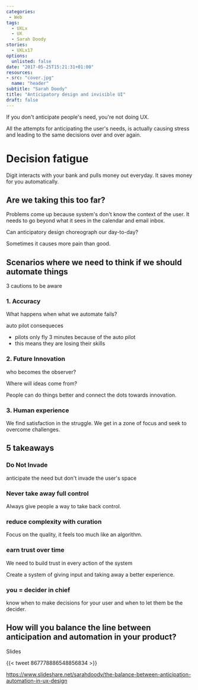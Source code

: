 ```yaml
---
categories:
 - Web
tags:  
  - UXLx
  - UX
  - Sarah Doody
stories: 
  - UXLx17
options: 
  unlisted: false
date: "2017-05-25T15:21:31+01:00"
resources:
- src: "cover.jpg"
  name: "header"
subtitle: "Sarah Doody"
title: "Anticipatory design and invisible UI"
draft: false
---
```


If you don't anticipate people's need, you're not doing UX.

All the attempts for anticipating the user's needs, is actually causing stress and leading to the same decisions over and over again.

# Decision fatigue

<!-- deleted tweet
tweet 867742334255075329 
-->

Digit interacts with your bank and pulls money out everyday. It saves money for you automatically. 

## Are we taking this too far?

Problems come up because system's don't know the context of the user. It needs to go beyond what it sees in the calendar and email inbox.

Can anticipatory design choreograph our day-to-day?

Sometimes it causes more pain than good.

## Scenarios where we need to think if we should automate things

3 cautions to be aware

### 1. Accuracy 
What happens when what we automate fails?

auto pilot consequeces

- pilots only fly 3 minutes because of the auto pilot
- this means they are losing their skills

### 2. Future Innovation

who becomes the observer?

Where will ideas come from?

People can do things better and connect the dots towards innovation.

### 3. Human experience

We find satisfaction in the struggle. We get in a zone of focus and seek to overcome challenges. 

## 5 takeaways

### Do Not Invade

anticipate the need but don't invade the user's space

### Never take away full control

Always give people a way to take back control.

### reduce complexity with curation

Focus on the quality, it feels too much like an algorithm. 

### earn trust over time

We need to build trust in every action of the system

Create a system of giving input and taking away a better experience.

### you = decider in chief

know when to make decisions for your user and when to let them be the decider.

## How will you balance the line between anticipation and automation in your product?

Slides

{{< tweet 867778886548856834 >}}

https://www.slideshare.net/sarahdoody/the-balance-between-anticipation-automation-in-ux-design
